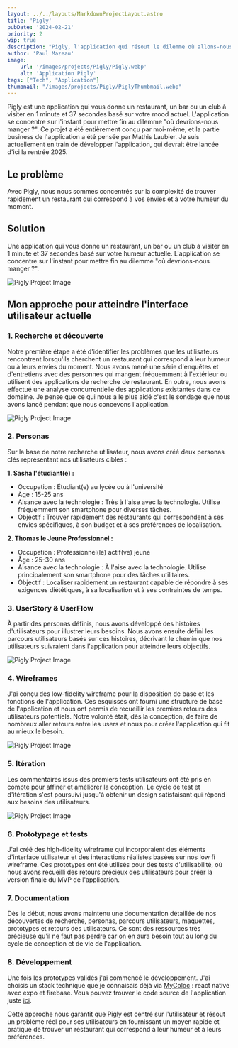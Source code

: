 ```yaml
---
layout: ../../layouts/MarkdownProjectLayout.astro
title: 'Pigly'
pubDate: '2024-02-21'
priority: 2
wip: true
description: "Pigly, l'application qui résout le dilemme où allons-nous manger ? en 1 minute et 37 secondes, en fonction de votre humeur actuelle. Conçue pour les décisions spontanées, Pigly est votre guide ultime vers la découverte culinaire."
author: 'Paul Mazeau'
image:
    url: '/images/projects/Pigly/Pigly.webp'
    alt: 'Application Pigly'
tags: ["Tech", "Application"]
thumbnail: "/images/projects/Pigly/PiglyThumbmail.webp"
---
```

Pigly est une application qui vous donne un restaurant, un bar ou un club à visiter en 1 minute et 37 secondes basé sur votre mood actuel. L'application se concentre sur l'instant pour mettre fin au dilemme "où devrions-nous manger ?". Ce projet a été entièrement conçu par moi-même, et la partie business de l'application a été pensée par Mathis Laubier. Je suis actuellement en train de développer l'application, qui devrait être lancée d'ici la rentrée 2025.

## Le problème

Avec Pigly, nous nous sommes concentrés sur la complexité de trouver rapidement un restaurant qui correspond à vos envies et à votre humeur du moment.

## Solution

Une application qui vous donne un restaurant, un bar ou un club à visiter en 1 minute et 37 secondes basé sur votre humeur actuelle. L'application se concentre sur l'instant pour mettre fin au dilemme "où devrions-nous manger ?".

<img src="/images/projects/Pigly/Pigly.webp" alt="Pigly Project Image" class="blog-content-image"/>

## Mon approche pour atteindre l'interface utilisateur actuelle

### 1. Recherche et découverte

Notre première étape a été d'identifier les problèmes que les utilisateurs rencontrent lorsqu'ils cherchent un restaurant qui correspond à leur humeur ou à leurs envies du moment. Nous avons mené une série d'enquêtes et d'entretiens avec des personnes qui mangent fréquemment à l'extérieur ou utilisent des applications de recherche de restaurant. En outre, nous avons effectué une analyse concurrentielle des applications existantes dans ce domaine. Je pense que ce qui nous a le plus aidé c'est le sondage que nous avons lancé pendant que nous concevons l'application.

<img src="/images/projects/Pigly/Data.webp" alt="Pigly Project Image" class="blog-content-image-details"/>

### 2. Personas

Sur la base de notre recherche utilisateur, nous avons créé deux personas clés représentant nos utilisateurs cibles :

**1. Sasha l'étudiant(e) :**

- Occupation : Étudiant(e) au lycée ou à l'université
- Âge : 15-25 ans
- Aisance avec la technologie : Très à l'aise avec la technologie. Utilise fréquemment son smartphone pour diverses tâches.
- Objectif : Trouver rapidement des restaurants qui correspondent à ses envies spécifiques, à son budget et à ses préférences de localisation.

**2. Thomas le Jeune Professionnel :**

- Occupation : Professionnel(le) actif(ve) jeune
- Âge : 25-30 ans
- Aisance avec la technologie : À l'aise avec la technologie. Utilise principalement son smartphone pour des tâches utilitaires.
- Objectif : Localiser rapidement un restaurant capable de répondre à ses exigences diététiques, à sa localisation et à ses contraintes de temps.

### 3. UserStory & UserFlow

À partir des personas définis, nous avons développé des histoires d'utilisateurs pour illustrer leurs besoins. Nous avons ensuite défini les parcours utilisateurs basés sur ces histoires, décrivant le chemin que nos utilisateurs suivraient dans l'application pour atteindre leurs objectifs.

<img src="/images/projects/Pigly/UserFlow.webp" alt="Pigly Project Image" class="blog-content-image-details"/>

### 4. Wireframes

J'ai conçu des low-fidelity wireframe pour la disposition de base et les fonctions de l'application. Ces esquisses ont fourni une structure de base de l'application et nous ont permis de recueillir les premiers retours des utilisateurs potentiels. Notre volonté était, dès la conception, de faire de nombreux aller retours entre les users et nous pour créer l'application qui fit au mieux le besoin.

<img src="/images/projects/Pigly/LowFi.webp" alt="Pigly Project Image" class="blog-content-image-details"/>

### 5. Itération

Les commentaires issus des premiers tests utilisateurs ont été pris en compte pour affiner et améliorer la conception. Le cycle de test et d'itération s'est poursuivi jusqu'à obtenir un design satisfaisant qui répond aux besoins des utilisateurs.

<img src="/images/projects/Pigly/Iteration.webp" alt="Pigly Project Image" class="blog-content-image-details"/>

### 6. Prototypage et tests

J'ai créé des high-fidelity wireframe qui incorporaient des éléments d'interface utilisateur et des interactions réalistes basées sur nos low fi wireframe. Ces prototypes ont été utilisés pour des tests d'utilisabilité, où nous avons recueilli des retours précieux des utilisateurs pour créer la version finale du MVP de l'application.

### 7. Documentation

Dès le début, nous avons maintenu une documentation détaillée de nos découvertes de recherche, personas, parcours utilisateurs, maquettes, prototypes et retours des utilisateurs. Ce sont des ressources très précieuse qu'il ne faut pas perdre car on en aura besoin tout au long du cycle de conception et de vie de l'application.

### 8. Développement

Une fois les prototypes validés j'ai commencé le développement. J'ai choisis un stack technique que je connaisais déjà via [MyColoc](https://www.paulmazeau.com/projects/MyColoc) : react native avec expo et firebase. Vous pouvez trouver le code source de l'application juste [ici](https://github.com/PaulMazeau/Pigly).

Cette approche nous garantit que Pigly est centré sur l'utilisateur et résout un problème réel pour ses utilisateurs en fournissant un moyen rapide et pratique de trouver un restaurant qui correspond à leur humeur et à leurs préférences.


